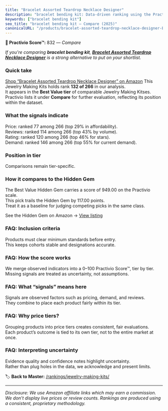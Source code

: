```yaml
---
title: "Bracelet Assorted Teardrop Necklace Designer"
description: "bracelet bending kit: Data-driven ranking using the Practivio Score™. Positioned by quality, value, demand, findability, momentum."
keywords: ["bracelet bending kit"]
seo_title: "bracelet bending kit — Compare (2025)"
canonicalURL: "/products/bracelet-assorted-teardrop-necklace-designer-B0BJ6RKSXP/"
---
```


**🛒 Practivio Score™:** 832 — _Compare_


*If you're comparing **bracelet bending kit**, **[Bracelet Assorted Teardrop Necklace Designer](https://www.amazon.com/dp/B0BJ6RKSXP?tag=practivio-20)** is a strong alternative to put on your shortlist.*
### Quick take
[Shop “Bracelet Assorted Teardrop Necklace Designer” on Amazon](https://www.amazon.com/dp/B0BJ6RKSXP?tag=practivio-20)
This Jewelry Making Kits holds rank **132 of 266** in our analysis.  
It appears in the **Best Value tier** of comparable Jewelry Making Kitses.  
Practivio lists it under **Compare** for further evaluation, reflecting its position within the dataset.

### What the signals indicate
Price: ranked 77 among 266 (top 29% in affordability).  
Reviews: ranked 114 among 266 (top 43% by volume).  
Rating: ranked 120 among 266 (top 46% for stars).  
Demand: ranked 146 among 266 (top 55% for current demand).

### Position in tier
Comparisons remain tier-specific.

### How it compares to the Hidden Gem
The Best Value Hidden Gem carries a score of 949.00 on the Practivio scale.  
This pick trails the Hidden Gem by 117.00 points.  
Treat it as a baseline for judging competing picks in the same class.  

See the Hidden Gem on Amazon → [View listing](https://www.amazon.com/dp/B07DMMBY85?tag=practivio-20)

### FAQ: Inclusion criteria
Products must clear minimum standards before entry.  
This keeps cohorts stable and designations accurate.

### FAQ: How the score works
We merge observed indicators into a 0–100 Practivio Score™, tier by tier.  
Missing signals are treated as uncertainty, not assumptions.

### FAQ: What “signals” means here
Signals are observed factors such as pricing, demand, and reviews.  
They combine to place each product fairly within its tier.

### FAQ: Why price tiers?
Grouping products into price tiers creates consistent, fair evaluations.  
Each product’s outcome is tied to its own tier, not to the entire market at once.

### FAQ: Interpreting uncertainty
Evidence quality and confidence notes highlight uncertainty.  
Rather than plug holes in the data, we acknowledge and present limits.

<!-- Missing template for Compare/CompareWithinPriceClass -->


🏷️ **Back to Master:** [/rankings/jewelry-making-kits/](/rankings/jewelry-making-kits/)

---
_Disclosure: We use Amazon affiliate links which may earn a commission. We don’t display live prices or review counts. Rankings are produced using a consistent, proprietary methodology._
